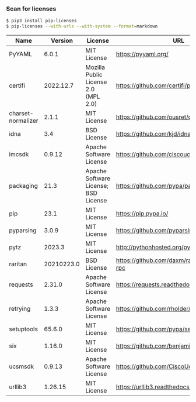 ### Scan for licenses

```bash
$ pip3 install pip-licenses
$ pip-licenses --with-urls --with-system --format=markdown
```

| Name               | Version    | License                              | URL                                          |
|--------------------|------------|--------------------------------------|----------------------------------------------|
| PyYAML             | 6.0.1        | MIT License                          | https://pyyaml.org/                          |
| certifi            | 2022.12.7  | Mozilla Public License 2.0 (MPL 2.0) | https://github.com/certifi/python-certifi    |
| charset-normalizer | 2.1.1      | MIT License                          | https://github.com/ousret/charset_normalizer |
| idna               | 3.4        | BSD License                          | https://github.com/kjd/idna                  |
| imcsdk             | 0.9.12     | Apache Software License              | https://github.com/ciscoucs/imcsdk           |
| packaging          | 21.3       | Apache Software License; BSD License | https://github.com/pypa/packaging            |
| pip                | 23.1       | MIT License                          | https://pip.pypa.io/                         |
| pyparsing          | 3.0.9      | MIT License                          | https://github.com/pyparsing/pyparsing/      |
| pytz               | 2023.3     | MIT License                          | http://pythonhosted.org/pytz                 |
| raritan            | 20210223.0 | BSD License                          | https://github.com/daxm/raritan-pdu-json-rpc |
| requests           | 2.31.0     | Apache Software License              | https://requests.readthedocs.io              |
| retrying           | 1.3.3      | Apache Software License              | https://github.com/rholder/retrying          |
| setuptools         | 65.6.0     | MIT License                          | https://github.com/pypa/setuptools           |
| six                | 1.16.0     | MIT License                          | https://github.com/benjaminp/six             |
| ucsmsdk            | 0.9.13     | Apache Software License              | https://github.com/CiscoUcs/ucsmsdk          |
| urllib3            | 1.26.15    | MIT License                          | https://urllib3.readthedocs.io/              |
